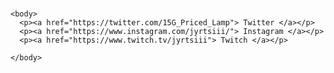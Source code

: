 <hmtl>
  
  <head>
  <title> Jyrin Galleria </title>
    
   
  </head>

  <h1>  </h1>

    <body>
      <p><a href="https://twitter.com/15G_Priced_Lamp"> Twitter </a></p>
      <p><a href="https://www.instagram.com/jyrtsiii/"> Instagram </a></p>
      <p><a href="https://www.twitch.tv/jyrtsiii"> Twitch </a></p>

    </body>
    
    
<hmtl>
